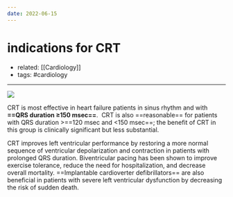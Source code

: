 ```yaml
---
date: 2022-06-15
---
```


# indications for CRT

- related: [[Cardiology]]
- tags: #cardiology
---

<!-- indications for cardiac resynchronization therapy -->

![](https://photos.thisispiggy.com/file/wikiFiles/20220615150550.png)

CRT is most effective in heart failure patients in sinus rhythm and with **==QRS duration ≥150 msec==**.  CRT is also ==reasonable== for patients with QRS duration >==120 msec and <150 msec==; the benefit of CRT in this group is clinically significant but less substantial.

CRT improves left ventricular performance by restoring a more normal sequence of ventricular depolarization and contraction in patients with prolonged QRS duration. Biventricular pacing has been shown to improve exercise tolerance, reduce the need for hospitalization, and decrease overall mortality. ==Implantable cardioverter defibrillators== are also beneficial in patients with severe left ventricular dysfunction by decreasing the risk of sudden death.
